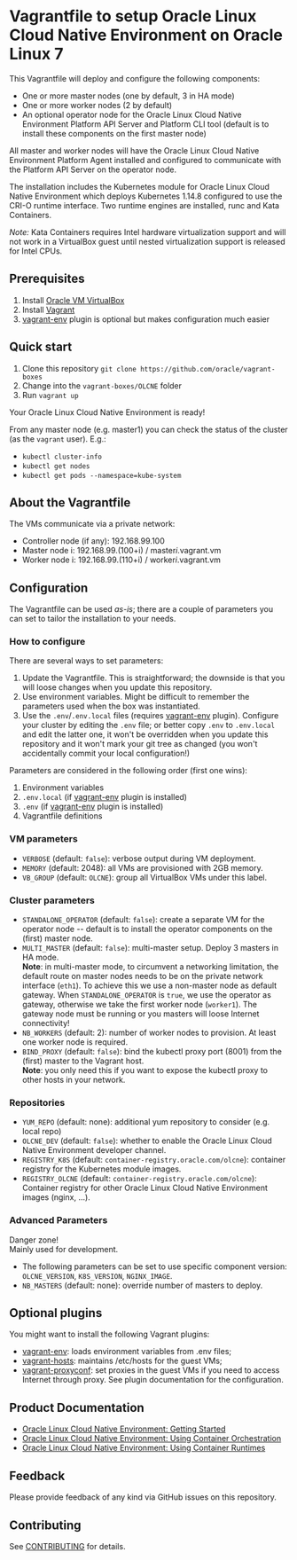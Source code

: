 # Vagrantfile to setup Oracle Linux Cloud Native Environment on Oracle Linux 7
This Vagrantfile will deploy and configure the following components:

- One or more master nodes (one by default, 3 in HA mode)
- One or more worker nodes (2 by default)
- An optional operator node for the Oracle Linux Cloud Native Environment
Platform API Server and Platform CLI tool (default is to install these 
components on the first master node)

All master and worker nodes will have the Oracle Linux Cloud Native 
Environment Platform Agent installed and configured to communicate with the
Platform API Server on the operator node.

The installation includes the Kubernetes module for Oracle Linux Cloud
Native Environment which deploys Kubernetes 1.14.8 configured to use
the CRI-O runtime interface. Two runtime engines are installed, runc and 
Kata Containers.

_Note:_ Kata Containers requires Intel hardware virtualization support and
will not work in a VirtualBox guest until nested virtualization support is
released for Intel CPUs.

## Prerequisites
1. Install [Oracle VM VirtualBox](https://www.virtualbox.org/wiki/Downloads)
1. Install [Vagrant](https://vagrantup.com/)
1. [vagrant-env](https://github.com/gosuri/vagrant-env) plugin is optional but
makes configuration much easier

## Quick start
1. Clone this repository `git clone https://github.com/oracle/vagrant-boxes`
1. Change into the `vagrant-boxes/OLCNE` folder
1. Run `vagrant up`

Your Oracle Linux Cloud Native Environment is ready!  

From any master node (e.g. master1) you can check the status of the cluster (as
the `vagrant` user). E.g.:
- `kubectl cluster-info`
- `kubectl get nodes`
- `kubectl get pods --namespace=kube-system`

## About the Vagrantfile

The VMs communicate via a private network:

- Controller node (if any): 192.168.99.100
- Master node i: 192.168.99.(100+i) / master<em>i</em>.vagrant.vm
- Worker node i: 192.168.99.(110+i) / worker<em>i</em>.vagrant.vm

## Configuration
The Vagrantfile can be used _as-is_; there are a couple of parameters you
can set to tailor the installation to your needs.

### How to configure
There are several ways to set parameters:
1. Update the Vagrantfile. This is straightforward; the downside is that you
will loose changes when you update this repository.
1. Use environment variables. Might be difficult to remember the parameters
used when the box was instantiated.
1. Use the `.env`/`.env.local` files (requires
[vagrant-env](https://github.com/gosuri/vagrant-env) plugin). Configure
your cluster by editing the `.env` file; or better copy `.env` to `.env.local`
and edit the latter one, it won't be overridden when you update this repository
and it won't mark your git tree as changed (you won't accidentally commit your
local configuration!)

Parameters are considered in the following order (first one wins):
1. Environment variables
1. `.env.local` (if [vagrant-env](https://github.com/gosuri/vagrant-env) plugin
is installed)
1. `.env` (if [vagrant-env](https://github.com/gosuri/vagrant-env) plugin
is installed)
1. Vagrantfile definitions

### VM parameters
- `VERBOSE` (default: `false`): verbose output during VM deployment.
- `MEMORY` (default: 2048): all VMs are provisioned with 2GB memory.
- `VB_GROUP` (default: `OLCNE`): group all VirtualBox VMs under this label.

### Cluster parameters
- `STANDALONE_OPERATOR` (default: `false`): create a separate VM for the 
operator node -- default is to install the operator components on the (first) 
master node.
- `MULTI_MASTER` (default: `false`): multi-master setup. Deploy 3 masters in
HA mode.  
__Note__: in multi-master mode, to circumvent a networking limitation, the
default route on master nodes needs to be on the private network interface
(`eth1`). To achieve this we use a non-master node as default gateway.
When `STANDALONE_OPERATOR` is `true`, we use the operator as gateway,
otherwise we take the first worker node (`worker1`). The gateway node must be
running or you masters will loose Internet connectivity!
- `NB_WORKERS` (default: 2): number of worker nodes to provision.
At least one worker node is required.
- `BIND_PROXY` (default: `false`): bind the kubectl proxy port (8001) from the
(first) master to the Vagrant host.  
__Note__: you only need this if you want to expose the kubectl proxy to other
hosts in your network.

### Repositories
- `YUM_REPO` (default: none): additional yum repository to consider
(e.g. local repo)
- `OLCNE_DEV` (default: `false`): whether to enable the Oracle Linux Cloud 
Native Environment developer channel.
- `REGISTRY_K8S` (default: `container-registry.oracle.com/olcne`): container
registry for the Kubernetes module images.
- `REGISTRY_OLCNE` (default: `container-registry.oracle.com/olcne`): Container
registry for other Oracle Linux Cloud Native Environment images (nginx, ...).

### Advanced Parameters
Danger zone!  
Mainly used for development.

- The following parameters can be set to use specific component version:
`OLCNE_VERSION`, `K8S_VERSION`, `NGINX_IMAGE`.
- `NB_MASTERS` (default: none): override number of masters to deploy.

## Optional plugins
You might want to install the following Vagrant plugins:
- [vagrant-env](https://github.com/gosuri/vagrant-env): loads environment
variables from .env files;
- [vagrant-hosts](https://github.com/oscar-stack/vagrant-hosts): maintains
/etc/hosts for the guest VMs;
- [vagrant-proxyconf](https://github.com/tmatilai/vagrant-proxyconf): set
proxies in the guest VMs if you need to access Internet through proxy. See
plugin documentation for the configuration.

## Product Documentation
* [Oracle Linux Cloud Native Environment: Getting Started](https://docs.oracle.com/en/operating-systems/olcne/start/index.html)
* [Oracle Linux Cloud Native Environment: Using Container Orchestration](https://docs.oracle.com/en/operating-systems/olcne/orchestration/index.html)
* [Oracle Linux Cloud Native Environment: Using Container Runtimes](https://docs.oracle.com/en/operating-systems/olcne/runtimes/index.html)

## Feedback
Please provide feedback of any kind via GitHub issues on this repository.

## Contributing
See [CONTRIBUTING](./CONTRIBUTING.md) for details.
